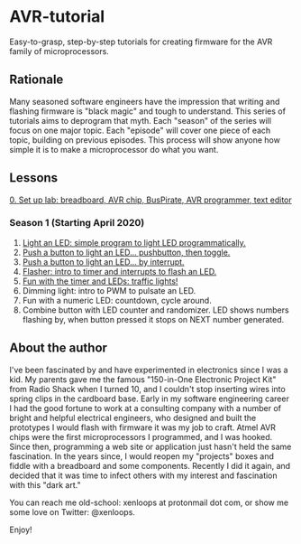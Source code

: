 # AVR-tutorial
Easy-to-grasp, step-by-step tutorials for creating firmware for the AVR family of microprocessors.

## Rationale

Many seasoned software engineers have the impression that writing and flashing firmware is "black magic" and tough to understand. This series of tutorials aims to deprogram that myth. Each "season" of the series will focus on one major topic. Each "episode" will cover one piece of each topic, building on previous episodes. This process will show anyone how simple it is to make a microprocessor do what you want.

## Lessons

[0. Set up lab: breadboard, AVR chip, BusPirate, AVR programmer, text editor](00-00-lab-setup.md)

### Season 1 (Starting April 2020)
1. [Light an LED: simple program to light LED programmatically.](01-01-LED-light.md)
1. [Push a button to light an LED... pushbutton, then toggle.](01-02-LED-button.md)
1. [Push a button to light an LED... by interrupt.](01-03-LED-button-interrupt.md)
1. [Flasher: intro to timer and interrupts to flash an LED.](01-04-LED-flasher.md)
1. [Fun with the timer and LEDs: traffic lights!](01-05-traffic-lights.md)
1. Dimming light: intro to PWM to pulsate an LED.
1. Fun with a numeric LED: countdown, cycle around.
1. Combine button with LED counter and randomizer. LED shows numbers flashing by, when button pressed it stops on NEXT number generated.


## About the author

I've been fascinated by and have experimented in electronics since I was a kid. My parents gave me the famous "150-in-One Electronic Project Kit" from Radio Shack when I turned 10, and I couldn't stop inserting wires into spring clips in the cardboard base. Early in my software engineering career I had the good fortune to work at a consulting company with a number of bright and helpful electrical engineers, who designed and built the prototypes I would flash with firmware it was my job to craft. Atmel AVR chips were the first microprocessors I programmed, and I was hooked. Since then, programming a web site or application just hasn't held the same fascination. In the years since, I would reopen my "projects" boxes and fiddle with a breadboard and some components. Recently I did it again, and decided that it was time to infect others with my interest and fascination with this "dark art."

You can reach me old-school: xenloops at protonmail dot com, or show me some love on Twitter: @xenloops.

Enjoy!
